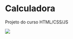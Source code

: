 # Calculadora

Projeto do curso HTML/CSS/JS <br>

<img src="https://media.discordapp.net/attachments/570028463592046593/988873709194457178/calc.png?width=887&height=473">
